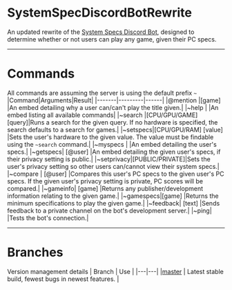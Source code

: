 # SystemSpecDiscordBotRewrite
 An updated rewrite of the [System Specs Discord Bot](https://github.com/Raymond-exe/SystemSpecDiscordBot), designed to determine whether or not users can play any game, given their PC specs.

----------


# Commands
All commands are assuming the server is using the default prefix `~`
|Command|Arguments|Result|
|-------|---------|------|
|@mention |[game]     |An embed detailing why a user can/can't play the title given.|
|~help    |           |An embed listing all available commands|
|~search  |[CPU/GPU/GAME] [query]|Runs a search for the given query. If no hardware is specified, the search defaults to a search for games.|
|~setspecs|[CPU/GPU/RAM] [value] |Sets the user's hardware to the given value. The value must be findable using the `~search` command.|
|~myspecs |           |An embed detailing the user's specs.|
|~getspecs| [@user]   |An embed detailing the given user's specs, if their privacy setting is public.|
|~setprivacy|[PUBLIC/PRIVATE]|Sets the user's privacy setting so other users can/cannot view their system specs.|
|~compare | [@user]   |Compares this user's PC specs to the given user's PC specs. If the given user's privacy setting is private, PC scores will be compared.|
|~gameinfo| [game]    |Returns any publisher/development information relating to the given game.|
|~gamespecs|[game]    |Returns the minimum specifications to play the given game.|
|~feedback| [text]    |Sends feedback to a private channel on the bot's development server.|
|~ping|               |Tests the bot's connection.|


----------
# Branches
Version management details
| Branch | Use |
|---|---|
|[master](https://github.com/Raymond-exe/SystemSpecDiscordBotRewrite) | Latest stable build, fewest bugs in newest features. |
